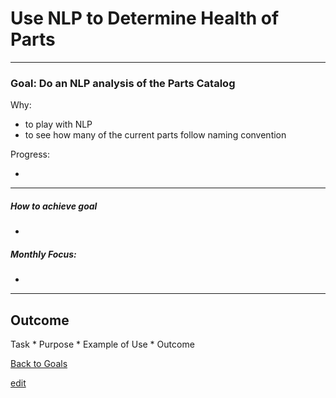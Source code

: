 # Use NLP to Determine Health of Parts 

---


### Goal: Do an NLP analysis of the Parts Catalog

Why:
 
*  to play with NLP
*  to see how many of the current parts follow naming convention

Progress:

* 

----------

##### How to achieve goal 

*  

##### Monthly Focus:

* 

---

## Outcome 

Task * Purpose * Example of Use * Outcome

[Back to Goals](https://ch3ck3rs.github.io/Goals)

[edit](https://github.com/ch3ck3rs/Goals/blob/gh-pages/2020Goals/Professional/Basic-Debian.md)
